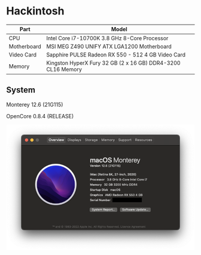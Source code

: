 # Hackintosh

| Part | Model |
| --- | --- |
| CPU | Intel Core i7-10700K 3.8 GHz 8-Core Processor |
| Motherboard | MSI MEG Z490 UNIFY ATX LGA1200 Motherboard |
| Video Card | Sapphire PULSE Radeon RX 550 - 512 4 GB Video Card |
| Memory | Kingston HyperX Fury 32 GB (2 x 16 GB) DDR4-3200 CL16 Memory |

## System

Monterey 12.6 (21G115)

OpenCore 0.8.4 (RELEASE)

![Info](./Info.png)